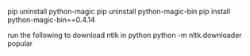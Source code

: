 pip uninstall python-magic
pip uninstall python-magic-bin
pip install python-magic-bin==0.4.14

run the following to download ntlk in python
python -m nltk.downloader popular
